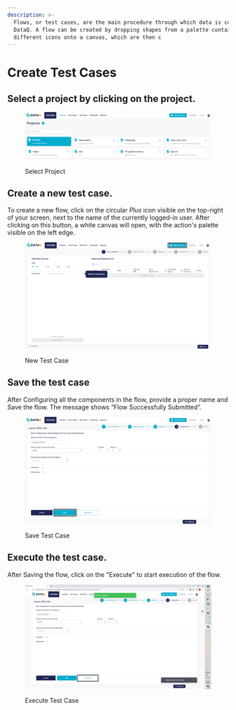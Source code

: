 ```yaml
---
description: >-
  Flows, or test cases, are the main procedure through which data is compared in
  DataQ. A flow can be created by dropping shapes from a palette containing
  different icons onto a canvas, which are then c
---
```


# Create Test Cases

## Select a project by clicking on the project.

<figure><img src="../../../.gitbook/assets/select_pjt.PNG" alt=""><figcaption><p>Select Project</p></figcaption></figure>

## Create a new test case.

To create a new flow, click on the circular _Plus_ icon visible on the top-right of your screen, next to the name of the currently logged-in user. After clicking on this button, a white canvas will open, with the action's palette visible on the left edge.

<figure><img src="../../../.gitbook/assets/new_tc.PNG" alt=""><figcaption><p>New Test Case</p></figcaption></figure>

## Save the test case

After Configuring all the components in the flow, provide a proper name and Save the flow. The message shows “Flow Successfully Submitted”.

<figure><img src="../../../.gitbook/assets/save.PNG" alt=""><figcaption><p>Save Test Case</p></figcaption></figure>

## Execute the test case.

After Saving the flow, click on the "Execute" to start execution of the flow.

<figure><img src="../../../.gitbook/assets/Screenshot (476).png" alt=""><figcaption><p>Execute Test Case</p></figcaption></figure>
